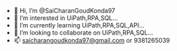 - 👋 Hi, I’m @SaiCharanGoudKonda97
- 👀 I’m interested in UiPath,RPA,SQL...
- 🌱 I’m currently learning UiPath,RPA,SQL,API...
- 💞️ I’m looking to collaborate on UiPath,RPA,SQL...
- 📫 saicharangoudkonda97@gmail.com or 9381265039

<!---
SaiCharanGoudKonda97/SaiCharanGoudKonda97 is a ✨ special ✨ repository because its `README.md` (this file) appears on your GitHub profile.
You can click the Preview link to take a look at your changes.
--->
